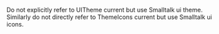 Do not explicitly refer to UITheme current but use Smalltalk ui theme. Similarly do not directly refer to ThemeIcons current but use Smalltalk ui icons.